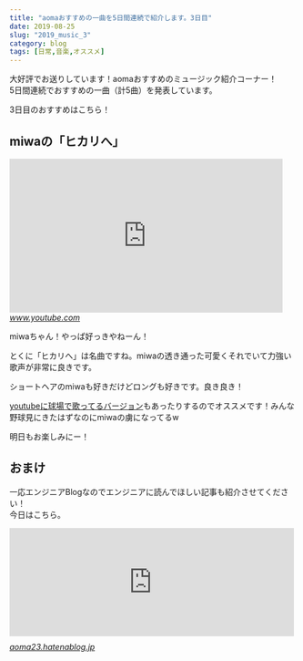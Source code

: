 ```yaml
---
title: "aomaおすすめの一曲を5日間連続で紹介します。3日目"
date: 2019-08-25
slug: "2019_music_3"
category: blog
tags: [日常,音楽,オススメ]
---
```

<p>大好評でお送りしています！aomaおすすめのミュージック紹介コーナー！<br/>
5日間連続でおすすめの一曲（計5曲）を発表しています。</p>

<p>3日目のおすすめはこちら！</p>

<h2>miwaの「ヒカリへ」</h2>

<p><iframe width="480" height="270" src="https://www.youtube.com/embed/vlpSIKMeTfg?feature=oembed" frameborder="0" allow="accelerometer; autoplay; encrypted-media; gyroscope; picture-in-picture" allowfullscreen></iframe><cite class="hatena-citation"><a href="https://www.youtube.com/watch?v=vlpSIKMeTfg">www.youtube.com</a></cite></p>

<p>miwaちゃん！やっぱ好っきやねーん！</p>

<p>とくに「ヒカリへ」は名曲ですね。miwaの透き通った可愛くそれでいて力強い歌声が非常に良きです。</p>

<p>ショートヘアのmiwaも好きだけどロングも好きです。良き良き！</p>

<p><a href="https://www.youtube.com/watch?v=UW5JcLCgYU8">youtubeに球場で歌ってるバージョン</a>もあったりするのでオススメです！みんな野球見にきたはずなのにmiwaの虜になってるw</p>

<p>明日もお楽しみにー！</p>

<h2>おまけ</h2>

<p>一応エンジニアBlogなのでエンジニアに読んでほしい記事も紹介させてください！<br/>
今日はこちら。</p>

<p><iframe src="https://hatenablog-parts.com/embed?url=https%3A%2F%2Faoma23.hatenablog.jp%2Fentry%2Fresend_for_gmail" title="【Gmail】送信済みメールを編集して再送するアドオン作ったよ！ - aoma blog" class="embed-card embed-blogcard" scrolling="no" frameborder="0" style="display: block; width: 100%; height: 190px; max-width: 500px; margin: 10px 0px;"></iframe><cite class="hatena-citation"><a href="https://aoma23.hatenablog.jp/entry/resend_for_gmail">aoma23.hatenablog.jp</a></cite></p>

